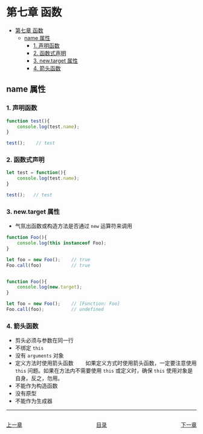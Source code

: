 # 第七章 函数


- [第七章 函数](#第七章-函数)
  - [name 属性](#name-属性)
    - [1. 声明函数](#1-声明函数)
    - [2. 函数式声明](#2-函数式声明)
    - [3. new.target 属性](#3-newtarget-属性)
    - [4. 箭头函数](#4-箭头函数)


## name 属性

### 1. 声明函数
```javascript
function test(){
    console.log(test.name);
}

test();    // test
```


### 2. 函数式声明
```javascript
let test = function(){
    console.log(test.name);
}

test();   // test
```


### 3. new.target 属性
- 气氛出函数或构造方法是否通过 `new` 运算符来调用
```javascript
function Foo(){
    console.log(this instanceof Foo);
}

let foo = new Foo();    // true
Foo.call(foo)           // true


function Foo(){
    console.log(new.target);
}

let foo = new Foo();    // [Function: Foo]
Foo.call(foo);          // undefined
```


### 4. 箭头函数
- 剪头必须与参数在同一行
- 不绑定 `this`
- 没有 `arguments` 对象
- 定义方法时使用箭头函数
&emsp;&emsp;如果定义方式时使用箭头函数，一定要注意使用 `this` 问题。如果在方法内不需要使用 `this` 或定义时，确保 `this` 使用对象是自身。反之，勿用。
- 不能作为构造函数
- 没有原型
- 不能作为生成器

---
<div style="display:flex;justify-content:space-between;">
    <p><a href="/读书笔记/JavaScript/ECMAScript 2018快速入门/chapters/第六章 对象.md">上一章</a></p>
    <p><a href="/读书笔记/JavaScript/ECMAScript 2018快速入门/index.md">目录</a></p>
    <p><a href="/读书笔记/JavaScript/ECMAScript 2018快速入门/chapters/第八章 集合和映射.md">下一章</a></p>
</div>